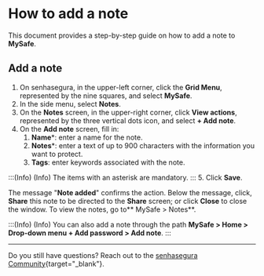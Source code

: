 # How to add a note

This document provides a step-by-step guide on how to add a note to **MySafe**.

## Add a note

1. On senhasegura, in the upper-left corner, click the **Grid Menu**, represented by the nine squares, and select **MySafe**.
2. In the side menu, select **Notes**. 
3. On the **Notes** screen, in the upper-right corner, click **View actions**, represented by the three vertical dots icon, and select **+ Add note**.
5. On the **Add note** screen, fill in:
    1. **Name***: enter a name for the note.
    2. **Notes***: enter a text of up to 900 characters with the information you want to protect.
    3. **Tags**: enter keywords associated with the note.

:::(Info) (Info)
The items with an asterisk are mandatory.
:::
5. Click **Save**.


The message "**Note added**" confirms the action. Below the message, click, **Share** this note to be directed to the **Share** screen; or click **Close** to close the window.
To view the notes, go to** MySafe > Notes**.

:::(Info) (Info)
You can also add a note through the path **MySafe > Home > Drop-down menu + Add password > Add note**.
:::
***


Do you still have questions? Reach out to the [senhasegura Community](https://community.senhasegura.io/){target="_blank"}.
